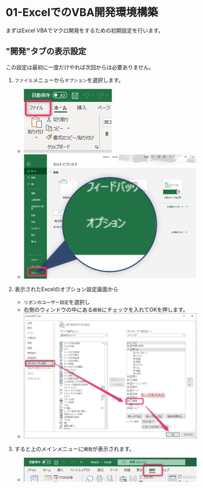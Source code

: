 # 01-ExcelでのVBA開発環境構築

まずはExcel VBAでマクロ開発をするための初期設定を行います。  

## "開発"タブの表示設定

この設定は最初に一度だけやれば次回からは必要ありません。  

1. `ファイル`メニューから`オプション`を選択します。
    - ![](images/01-SettingVBAToolbar/01-SettingVBAToolbar20211712-112614.png)
    - ![](images/01-SettingVBAToolbar/01-SettingVBAToolbar20211712-113424.png)

2. 表示されたExcelのオプション設定画面から
   - `リボンのユーザー設定`を選択し
   - 右側のウィンドウの中にある`開発`にチェックを入れてOKを押します。
   - ![](images/01-SettingVBAToolbar/01-SettingVBAToolbar20211712-113919.png)

3. すると上のメインメニューに`開発`が表示されます。
    - ![](images/01-SettingVBAToolbar/01-SettingVBAToolbar20211712-114137.png)

